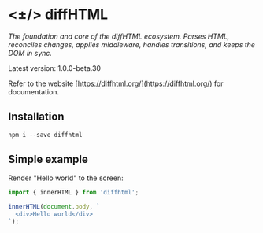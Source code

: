 # <±/> diffHTML

*The foundation and core of the diffHTML ecosystem. Parses HTML, reconciles
changes, applies middleware, handles transitions, and keeps the DOM in sync.*

Latest version: 1.0.0-beta.30

Refer to the website [https://diffhtml.org/](https://diffhtml.org/) for
documentation.

## Installation

``` javascript
npm i --save diffhtml
```

## Simple example

Render "Hello world" to the screen:

```javascript
import { innerHTML } from 'diffhtml';

innerHTML(document.body, `
  <div>Hello world</div>
`);
```
